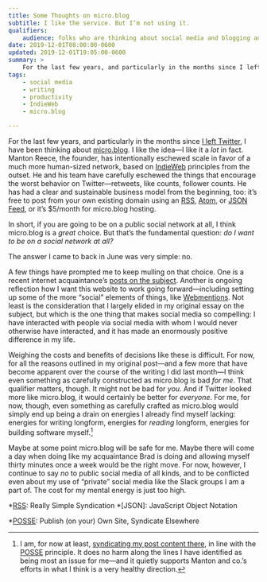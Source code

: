 ```yaml
---
title: Some Thoughts on micro.blog
subtitle: I like the service. But I’m not using it.
qualifiers:
    audience: folks who are thinking about social media and blogging and the IndieWeb movement.
date: 2019-12-01T08:00:00-0600
updated: 2019-12-01T19:05:00-0600
summary: >
    For the last few years, and particularly in the months since I left Twitter, I have been thinking about micro.blog. If you are going to be on a public social network at all. But it’s not for me.
tags:
    - social media
    - writing
    - productivity
    - IndieWeb
    - micro.blog

---
```


For the last few years, and particularly in the months since [I left Twitter][buwsm], I have been thinking about [micro.blog]. I like the idea—I like it a *lot* in fact. Manton Reece, the founder, has intentionally eschewed scale in favor of a much more human-sized network, based on [IndieWeb] principles from the outset. He and his team have carefully eschewed the things that encourage the worst behavior on Twitter—retweets, like counts, follower counts. He has had a clear and sustainable business model from the beginning, too: it’s free to post from your own existing domain using an [RSS], [Atom], or [JSON Feed], or it’s $5/month for micro.blog hosting.

In short, if you are going to be on a public social network at all, I think micro.blog is a *great* choice. But that’s the fundamental question: <i>do I want to be on a social network at all?</i>

The answer I came to back in June was very simple: no.

A few things have prompted me to keep mulling on that choice. One is a recent internet acquaintance’s [posts on the subject][brad]. Another is ongoing reflection how I want this website to work going forward—including setting up some of the more “social” elements of things, like [Webmentions]. Not least is the consideration that I largely elided in my original essay on the subject, but which is the one thing that makes social media so compelling: I have interacted with people via social media with whom I would never otherwise have interacted, and it has made an enormously positive difference in my life.

Weighing the costs and benefits of decisions like these is difficult. For now, for all the reasons outlined in my original post—and a few more that have become apparent over the course of the writing I did last month—I think even something as carefully constructed as micro.blog is bad *for me*. That qualifier matters, though. It might not be bad for *you*. And if Twitter looked more like micro.blog, it would certainly be better for *everyone*. For me, for now, though, even something as carefully crafted as micro.blog would simply end up being a drain on energies I already find myself lacking: energies for writing longform, energies for *reading* longform, energies for building software myself.[^posse]

Maybe at some point micro.blog will be safe for me. Maybe there will come a day when doing like my acquaintance Brad is doing and allowing myself thirty minutes once a week would be the right move. For now, however, I continue to say *no* to public social media of all kinds, and to be conflicted even about my use of “private” social media like the Slack groups I am a part of. The cost for my mental energy is just too high.

[buwsm]: https://v4.chriskrycho.com/2019/breaking-up-with-social-media.html
[micro.blog]: https://micro.blog
[IndieWeb]: http://www.indieweb.org
[RSS]: https://validator.w3.org/feed/docs/rss2.html
[Atom]: https://validator.w3.org/feed/docs/atom.html
[JSON Feed]: https://jsonfeed.org
[Webmentions]: https://webmention.net
[brad]: http://resident-theologian.blogspot.com/2019/11/a-twitter-amendment.html

*[RSS]: Really Simple Syndication
*[JSON]: JavaScript Object Notation

[^posse]: I am, for now at least, [syndicating my post content there][syndicating], in line with the [POSSE] principle. It does no harm along the lines I have identified as being most an issue for me—and it quietly supports Manton and co.’s efforts in what I think is a very healthy direction.

[syndicating]: https://micro.blog/chriskrycho
[POSSE]: http://www.indieweb.org/POSSE
*[POSSE]: Publish (on your) Own Site, Syndicate Elsewhere
